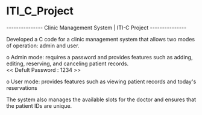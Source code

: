 # ITI_C_Project
--------------- Clinic Management System | ITI-C Project ---------------

Developed a C code for a clinic management system that 
allows two modes of operation: admin and user.

  o Admin mode: requires a password and provides 
    features such as adding, editing, reserving, and 
    canceling patient records.    
    << Defult Password : 1234 >>
    
  o User mode: provides features such as viewing patient 
    records and today's reservations
    
The system also manages the available slots for the doctor and ensures that the patient IDs are unique.
